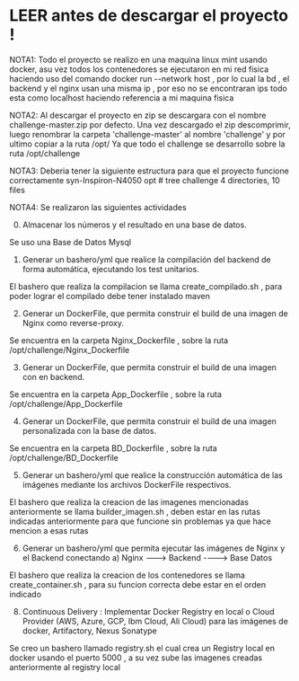 # LEER antes de descargar el proyecto !

NOTA1:
Todo el proyecto se realizo en una maquina linux mint usando docker, asu vez todos los contenedores  se ejecutaron en mi red fisica haciendo uso del comando docker run --network host  , por lo cual la bd , el backend y el nginx usan una misma ip , por eso no se encontraran ips todo esta como localhost haciendo referencia a mi maquina fisica



NOTA2: 
Al descargar el proyecto en zip se descargara con el nombre challenge-master.zip por defecto. Una vez descargado el zip descomprimir, luego renombrar la carpeta 'challenge-master' al nombre 'challenge' y por ultimo copiar a la ruta /opt/     Ya que todo el challenge se desarrollo sobre la ruta /opt/challenge


NOTA3:
Deberia tener la siguiente estructura para que el proyecto funcione correctamente
syn-Inspiron-N4050 opt # tree challenge
4 directories, 10 files


NOTA4:
Se realizaron las siguientes actividades

0. Almacenar los números y el resultado en una base de datos.

Se uso una Base de Datos Mysql



1. Generar un bashero/yml que realice la compilación del backend de forma automática, ejecutando los test unitarios.

El bashero que realiza la compilacion se llama create_compilado.sh  , para poder lograr el compilado debe tener instalado maven



2. Generar un DockerFile, que permita construir el build de una imagen de Nginx como reverse-proxy.

Se encuentra en la carpeta Nginx_Dockerfile , sobre la ruta /opt/challenge/Nginx_Dockerfile  



3. Generar un DockerFile, que permita construir el build de una imagen con en backend.

Se encuentra en la carpeta App_Dockerfile , sobre la ruta /opt/challenge/App_Dockerfile



4. Generar un DockerFile, que permita construir el build de una imagen personalizada con la base de datos.

Se encuentra en la carpeta BD_Dockerfile , sobre la ruta /opt/challenge/BD_Dockerfile



5. Generar un bashero/yml que realice la construcción automática de las imágenes mediante los archivos DockerFile respectivos.

El bashero que realiza la creacion de las imagenes mencionadas anteriormente se llama builder_imagen.sh , deben estar en las rutas indicadas anteriormente para que funcione sin problemas ya que hace mencion a esas rutas



6. Generar un bashero/yml que permita ejecutar las imágenes de Nginx y el Backend conectando
    a) Nginx ---> Backend ----> Base Datos

El bashero que realiza la creacion de los contenedores se llama create_container.sh , para su funcion correcta debe estar en el orden indicado



8. Continuous Delivery     : Implementar Docker Registry en local o Cloud Provider (AWS, Azure, GCP, Ibm Cloud, Ali Cloud) para las imágenes de docker,      Artifactory, Nexus Sonatype

Se creo un bashero llamado registry.sh el cual crea un Registry local en docker usando el puerto 5000 , a su vez sube las imagenes creadas anteriormente al registry local


